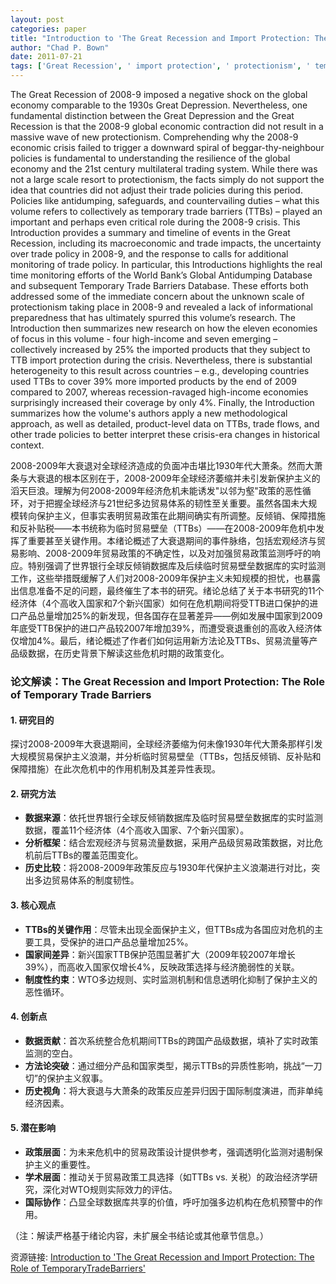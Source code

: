 ```yaml
---
layout: post
categories: paper
title: "Introduction to 'The Great Recession and Import Protection: The Role of TemporaryTradeBarriers'"
author: "Chad P. Bown"
date: 2011-07-21
tags: ['Great Recession', ' import protection', ' protectionism', ' temporary trade barriers', ' antidumping', ' safeguards', ' countervailing duties', ' WTO', ' G20', ' United States', ' European Union', ' Canada', ' South Korea', ' China', ' India', ' Brazil', ' Argentina', ' Mexico', ' Turkey', ' South Africa']
---
```


The Great Recession of 2008-9 imposed a negative shock on the global economy comparable to the 1930s Great Depression. Nevertheless, one fundamental distinction between the Great Depression and the Great Recession is that the 2008-9 global economic contraction did not result in a massive wave of new protectionism. Comprehending why the 2008-9 economic crisis failed to trigger a downward spiral of beggar-thy-neighbour policies is fundamental to understanding the resilience of the global economy and the 21st century multilateral trading system. While there was not a large scale resort to protectionism, the facts simply do not support the idea that countries did not adjust their trade policies during this period. Policies like antidumping, safeguards, and countervailing duties – what this volume refers to collectively as temporary trade barriers (TTBs) – played an important and perhaps even critical role during the 2008-9 crisis. This Introduction provides a summary and timeline of events in the Great Recession, including its macroeconomic and trade impacts, the uncertainty over trade policy in 2008-9, and the response to calls for additional monitoring of trade policy. In particular, this Introductions highlights the real time monitoring efforts of the World Bank’s Global Antidumping Database and subsequent Temporary Trade Barriers Database. These efforts both addressed some of the immediate concern about the unknown scale of protectionism taking place in 2008-9 and revealed a lack of informational preparedness that has ultimately spurred this volume’s research. The Introduction then summarizes new research on how the eleven economies of focus in this volume - four high-income and seven emerging – collectively increased by 25% the imported products that they subject to TTB import protection during the crisis. Nevertheless, there is substantial heterogeneity to this result across countries – e.g., developing countries used TTBs to cover 39% more imported products by the end of 2009 compared to 2007, whereas recession-ravaged high-income economies surprisingly increased their coverage by only 4%. Finally, the Introduction summarizes how the volume's authors apply a new methodological approach, as well as detailed, product-level data on TTBs, trade flows, and other trade policies to better interpret these crisis-era changes in historical context.

2008-2009年大衰退对全球经济造成的负面冲击堪比1930年代大萧条。然而大萧条与大衰退的根本区别在于，2008-2009年全球经济萎缩并未引发新保护主义的滔天巨浪。理解为何2008-2009年经济危机未能诱发"以邻为壑"政策的恶性循环，对于把握全球经济与21世纪多边贸易体系的韧性至关重要。虽然各国未大规模转向保护主义，但事实表明贸易政策在此期间确实有所调整。反倾销、保障措施和反补贴税——本书统称为临时贸易壁垒（TTBs）——在2008-2009年危机中发挥了重要甚至关键作用。本绪论概述了大衰退期间的事件脉络，包括宏观经济与贸易影响、2008-2009年贸易政策的不确定性，以及对加强贸易政策监测呼吁的响应。特别强调了世界银行全球反倾销数据库及后续临时贸易壁垒数据库的实时监测工作，这些举措既缓解了人们对2008-2009年保护主义未知规模的担忧，也暴露出信息准备不足的问题，最终催生了本书的研究。绪论总结了关于本书研究的11个经济体（4个高收入国家和7个新兴国家）如何在危机期间将受TTB进口保护的进口产品总量增加25%的新发现，但各国存在显著差异——例如发展中国家到2009年底受TTB保护的进口产品较2007年增加39%，而遭受衰退重创的高收入经济体仅增加4%。最后，绪论概述了作者们如何运用新方法论及TTBs、贸易流量等产品级数据，在历史背景下解读这些危机时期的政策变化。

### **论文解读：The Great Recession and Import Protection: The Role of Temporary Trade Barriers**  

#### **1. 研究目的**  
探讨2008-2009年大衰退期间，全球经济萎缩为何未像1930年代大萧条那样引发大规模贸易保护主义浪潮，并分析临时贸易壁垒（TTBs，包括反倾销、反补贴和保障措施）在此次危机中的作用机制及其差异性表现。  

#### **2. 研究方法**  
- **数据来源**：依托世界银行全球反倾销数据库及临时贸易壁垒数据库的实时监测数据，覆盖11个经济体（4个高收入国家、7个新兴国家）。  
- **分析框架**：结合宏观经济与贸易流量数据，采用产品级贸易政策数据，对比危机前后TTBs的覆盖范围变化。  
- **历史比较**：将2008-2009年政策反应与1930年代保护主义浪潮进行对比，突出多边贸易体系的制度韧性。  

#### **3. 核心观点**  
- **TTBs的关键作用**：尽管未出现全面保护主义，但TTBs成为各国应对危机的主要工具，受保护的进口产品总量增加25%。  
- **国家间差异**：新兴国家TTB保护范围显著扩大（2009年较2007年增长39%），而高收入国家仅增长4%，反映政策选择与经济脆弱性的关联。  
- **制度性约束**：WTO多边规则、实时监测机制和信息透明化抑制了保护主义的恶性循环。  

#### **4. 创新点**  
- **数据贡献**：首次系统整合危机期间TTBs的跨国产品级数据，填补了实时政策监测的空白。  
- **方法论突破**：通过细分产品和国家类型，揭示TTBs的异质性影响，挑战“一刀切”的保护主义叙事。  
- **历史视角**：将大衰退与大萧条的政策反应差异归因于国际制度演进，而非单纯经济因素。  

#### **5. 潜在影响**  
- **政策层面**：为未来危机中的贸易政策设计提供参考，强调透明化监测对遏制保护主义的重要性。  
- **学术层面**：推动关于贸易政策工具选择（如TTBs vs. 关税）的政治经济学研究，深化对WTO规则实际效力的评估。  
- **国际协作**：凸显全球数据库共享的价值，呼吁加强多边机构在危机预警中的作用。  

（注：解读严格基于绪论内容，未扩展全书结论或其他章节信息。）

资源链接: [Introduction to 'The Great Recession and Import Protection: The Role of TemporaryTradeBarriers'](https://papers.ssrn.com/sol3/papers.cfm?abstract_id=1890700)
